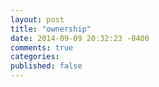 ```yaml
---
layout: post
title: "ownership"
date: 2014-09-09 20:32:23 -0400
comments: true
categories:
published: false
---
```

